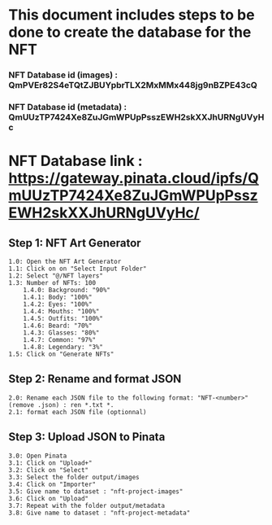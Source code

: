 # This document includes steps to be done to create the database for the NFT

### NFT Database id (images) : QmPVEr82S4eTQtZJBUYpbrTLX2MxMMx448jg9nBZPE43cQ
### NFT Database id (metadata) : QmUUzTP7424Xe8ZuJGmWPUpPsszEWH2skXXJhURNgUVyHc
# NFT Database link : https://gateway.pinata.cloud/ipfs/QmUUzTP7424Xe8ZuJGmWPUpPsszEWH2skXXJhURNgUVyHc/

## Step 1: NFT Art Generator
    1.0: Open the NFT Art Generator
    1.1: Click on on "Select Input Folder"
    1.2: Select "@/NFT layers"
    1.3: Number of NFTs: 100
        1.4.0: Background: "90%"
        1.4.1: Body: "100%"
        1.4.2: Eyes: "100%"
        1.4.4: Mouths: "100%"
        1.4.5: Outfits: "100%"
        1.4.6: Beard: "70%"
        1.4.3: Glasses: "80%"
        1.4.7: Common: "97%"
        1.4.8: Legendary: "3%"
    1.5: Click on "Generate NFTs"

## Step 2: Rename and format JSON
    2.0: Rename each JSON file to the following format: "NFT-<number>" (remove .json) : ren *.txt *.
    2.1: format each JSON file (optionnal)

## Step 3: Upload JSON to Pinata
    3.0: Open Pinata
    3.1: Click on "Upload+"
    3.2: Click on "Select"
    3.3: Select the folder output/images
    3.4: Click on "Importer"
    3.5: Give name to dataset : "nft-project-images"
    3.6: Click on "Upload"
    3.7: Repeat with the folder output/metadata
    3.8: Give name to dataset : "nft-project-metadata"




